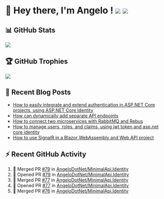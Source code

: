 # 👋 Hey there, I'm Angelo ! ![](https://img.shields.io/badge/Intel-Core_i5_12th-0071C5?style=for-the-badge&logo=intel&logoColor=white) <a href="https://www.buymeacoffee.com/angelodotnet" target="_blank"><img src="https://img.shields.io/badge/Buy%20Me%20A%20Coffee-FFDD00.svg?style=for-the-badge&logo=Buy-Me-A-Coffee&logoColor=black"></a>

## 📊 GitHub Stats
![](https://github-readme-stats.vercel.app/api?username=angelodotnet&theme=dracula&show_icons=true&hide_border=true&count_private=true)

## 🏆 GitHub Trophies
<img src="https://github-profile-trophy.vercel.app/?username=AngeloDotNet&no-frame=false&no-bg=false&margin-w=4&row=1" />

## 📝 Recent Blog Posts  
<!-- BLOG-POST-LIST:START -->
- [How to easily integrate and extend authentication in ASP.NET Core projects, using ASP.NET Core Identity](https://dev.to/angelodotnet/how-to-easily-integrate-and-extend-authentication-in-aspnet-core-projects-using-aspnet-core-130p)
- [How can dynamically add separate API endpoints](https://dev.to/angelodotnet/how-can-dynamically-add-separate-api-endpoints-4h56)
- [How to connect two microservices with RabbitMQ and Rebus](https://dev.to/angelodotnet/how-to-connect-two-microservices-with-rabbitmq-and-rebus-278)
- [How to manage users, roles, and claims, using jwt token and asp.net core identity](https://dev.to/angelodotnet/how-to-manage-roles-permissions-and-more-using-jwt-token-and-aspnet-core-identity-11k0)
- [How to use SignalR in a Blazor WebAssembly and Web API project](https://dev.to/angelodotnet/how-to-use-signalr-in-a-blazor-webassembly-and-web-api-project-27cp)
<!-- BLOG-POST-LIST:END -->

## ⚡ Recent GitHub Activity
<!--START_SECTION:activity-->
1. 🎉 Merged PR [#79](https://github.com/AngeloDotNet/MinimalApi.Identity/pull/79) in [AngeloDotNet/MinimalApi.Identity](https://github.com/AngeloDotNet/MinimalApi.Identity)
2. 💪 Opened PR [#79](https://github.com/AngeloDotNet/MinimalApi.Identity/pull/79) in [AngeloDotNet/MinimalApi.Identity](https://github.com/AngeloDotNet/MinimalApi.Identity)
3. 🎉 Merged PR [#77](https://github.com/AngeloDotNet/MinimalApi.Identity/pull/77) in [AngeloDotNet/MinimalApi.Identity](https://github.com/AngeloDotNet/MinimalApi.Identity)
4. 💪 Opened PR [#77](https://github.com/AngeloDotNet/MinimalApi.Identity/pull/77) in [AngeloDotNet/MinimalApi.Identity](https://github.com/AngeloDotNet/MinimalApi.Identity)
5. 🎉 Merged PR [#76](https://github.com/AngeloDotNet/MinimalApi.Identity/pull/76) in [AngeloDotNet/MinimalApi.Identity](https://github.com/AngeloDotNet/MinimalApi.Identity)
<!--END_SECTION:activity-->
